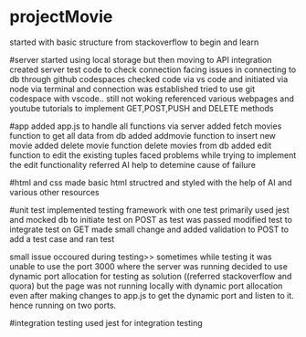 # projectMovie
started with basic structure from stackoverflow to begin and learn 

#server
started using local storage but then moving to API integration
created server test code to check connection
facing issues in connecting to db through github codespaces 
checked code via vs code and initiated via node via terminal and connection was established 
tried to use git codespace with vscode.. still not woking
referenced various webpages and youtube tutorials to implement GET,POST,PUSH and DELETE methods

#app
added app.js to handle all functions via server
added fetch movies function to get all data from db
added addmovie function to insert new movie
added delete movie function delete movies from db
added edit function to edit the existing tuples
faced problems while trying to implement the edit functionality referred AI help to detemine cause of failure

#html and css
made basic html structred and styled with the help of AI and various other resources 

#unit test
implemented testing framework with one test primarily 
used jest and mocked db to initiate test on POST
as test was passed modified test to integrate test on GET
made small change and added validation to POST to add a test case and ran test

small issue occoured during testing>> sometimes while testing it was unable to use the port 3000 where the server was running
decided to use dynamic port allocation for testing as solution ((referred stackoverflow and quora)
but the page was not running locally with dynamic port allocation even after making changes to app.js to get the dynamic port and listen to it. hence running on two ports.

#integration testing
used jest for integration testing



